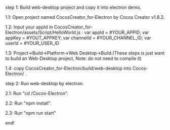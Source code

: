 
step 1: Build web-desktop project and copy it into electron demo.

1.1: Open project named CocosCreator_for-Electron by Cocos Creator v1.8.2.

1.2: Input your appId in CocosCreator_for-Electron/assets/Script/HelloWorld.js :
var appId = #YOUR_APPID;
var appKey = #YOUT_APPKEY;
var channelId = #YOUR_CHANNEL_ID;
var userId = #YOUR_USER_ID

1.3: Project->Build->Platform->Web Desktop->Build.(These steps is just want to build an Web-Desktop project, Note: do not need to compile it)

1.4: copy CocosCreator_for-Electron/build/web-desktop into Cocos-Electron/ .


step 2: Run web-desktop by electron.

2.1: Run "cd /Cocos-Electron".

2.2: Run "npm install".

2.3: Run "npm run start"


end!